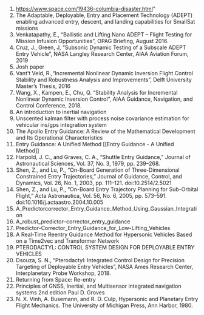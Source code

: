 1. https://www.space.com/19436-columbia-disaster.html"
2. The Adaptable, Deployable, Entry and Placement Technology (ADEPT) enabling advanced entry, descent, and landing capabilities for SmallSat missions
3. Venkatapathy, E., “Ballistic and Lifting Nano ADEPT – Flight Testing for Mission Infusion Opportunities”, OPAG Briefing, August 2016.
4. Cruz, J., Green, J, “Subsonic Dynamic Testing of a Subscale ADEPT Entry Vehicle”, NASA Langley Research Center, AIAA Aviation Forum, 2019
5. Josh paper
6. Vant’t Veld, R.,“Incremental Nonlinear Dynamic Inversion Flight Control Stability and Robustness Analysis and Improvements”, Delft University Master’s Thesis, 2016
7. Wang, X., Kampen, E., Chu, Q. “Stability Analysis for Incremental Nonlinear Dynamic Inversion Control”, AIAA Guidance, Navigation, and Control Conference, 2018.
8.  An introduction to inertial navigation
9.  Unscented kalman filter with process noise covariance estimation for vehicular ins/gps integration system
10.  The Apollo Entry Guidance: A Review of the Mathematical Development and Its Operational Characteristics
11.  Entry Guidance: A Unified Method [[Entry Guidance - A Unified Method]]
12. Harpold, J. C., and Graves, C. A., “Shuttle Entry Guidance,” Journal of Astronautical Sciences, Vol. 37, No. 3, 1979, pp. 239–268.
13. Shen, Z., and Lu, P., “On-Board Generation of Three-Dimensional Constrained Entry Trajectories,” Journal of Guidance, Control, and Dynamics, Vol. 26, No. 1, 2003, pp. 111–121. doi:10.2514/2.5021
14. Shen, Z., and Lu, P., “On-Board Entry Trajectory Planning for Sub-Orbital Flight,” Acta Astronautica, Vol. 56, No. 6, 2005, pp. 573–591. doi:10.1016/j.actaastro.2004.10.005
15. A_Predictorcorrector_Entry_Guidance_Method_Using_Gaussian_Integration
16. A_robust_predictor–corrector_entry_guidance
17. Predictor-Corrector_Entry_Guidance_for_Low-Lifting_Vehicles
18. A Real-Time Reentry Guidance Method for Hypersonic Vehicles Based on a Time2vec and Transformer Network
19. PTERODACTYL: CONTROL SYSTEM DESIGN FOR DEPLOYABLE ENTRY VEHICLES
20.  Dsouza, S. N., “Pterodactyl: Integrated Control Design for Precision Targeting of Deployable Entry Vehicles”, NASA Ames Research Center, Interplanetary Probe Workshop, 2018.
21. Returning from Space: Re-entry
22. Principles of GNSS, Inertial, and Multisensor integrated navigation systems 2nd edition Paul D. Groves
23. N. X. Vinh, A. Busemann, and R. D. Culp, Hypersonic and Planetary Entry Flight Mechanics. The
University of Michigan Press, Ann Harbor, 1980.